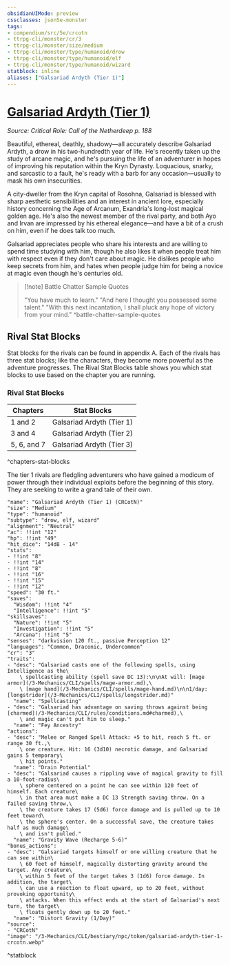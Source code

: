 ```yaml
---
obsidianUIMode: preview
cssclasses: json5e-monster
tags:
- compendium/src/5e/crcotn
- ttrpg-cli/monster/cr/3
- ttrpg-cli/monster/size/medium
- ttrpg-cli/monster/type/humanoid/drow
- ttrpg-cli/monster/type/humanoid/elf
- ttrpg-cli/monster/type/humanoid/wizard
statblock: inline
aliases: ["Galsariad Ardyth (Tier 1)"]
---
```

# [Galsariad Ardyth (Tier 1)](3-Mechanics\CLI\bestiary\npc/galsariad-ardyth-tier-1-crcotn.md)
*Source: Critical Role: Call of the Netherdeep p. 188*  

Beautiful, ethereal, deathly, shadowy—all accurately describe Galsariad Ardyth, a drow in his two-hundredth year of life. He's recently taken up the study of arcane magic, and he's pursuing the life of an adventurer in hopes of improving his reputation within the Kryn Dynasty. Loquacious, snarky, and sarcastic to a fault, he's ready with a barb for any occasion—usually to mask his own insecurities.

A city-dweller from the Kryn capital of Rosohna, Galsariad is blessed with sharp aesthetic sensibilities and an interest in ancient lore, especially history concerning the Age of Arcanum, Exandria's long-lost magical golden age. He's also the newest member of the rival party, and both Ayo and Irvan are impressed by his ethereal elegance—and have a bit of a crush on him, even if he does talk too much.

Galsariad appreciates people who share his interests and are willing to spend time studying with him, though he also likes it when people treat him with respect even if they don't care about magic. He dislikes people who keep secrets from him, and hates when people judge him for being a novice at magic even though he's centuries old.

> [!note] Battle Chatter Sample Quotes
> 
> "You have much to learn." "And here I thought you possessed some talent." "With this next incantation, I shall pluck any hope of victory from your mind."
^battle-chatter-sample-quotes

## Rival Stat Blocks

Stat blocks for the rivals can be found in appendix A. Each of the rivals has three stat blocks; like the characters, they become more powerful as the adventure progresses. The Rival Stat Blocks table shows you which stat blocks to use based on the chapter you are running.

### Rival Stat Blocks

| Chapters | Stat Blocks |
|----------|-------------|
| 1 and 2 | Galsariad Ardyth (Tier 1) |
| 3 and 4 | Galsariad Ardyth (Tier 2) |
| 5, 6, and 7 | Galsariad Ardyth (Tier 3) |
^chapters-stat-blocks

The tier 1 rivals are fledgling adventurers who have gained a modicum of power through their individual exploits before the beginning of this story. They are seeking to write a grand tale of their own.

```statblock
"name": "Galsariad Ardyth (Tier 1) (CRCotN)"
"size": "Medium"
"type": "humanoid"
"subtype": "drow, elf, wizard"
"alignment": "Neutral"
"ac": !!int "12"
"hp": !!int "49"
"hit_dice": "14d8 - 14"
"stats":
- !!int "8"
- !!int "14"
- !!int "8"
- !!int "16"
- !!int "15"
- !!int "12"
"speed": "30 ft."
"saves":
  "Wisdom": !!int "4"
  "Intelligence": !!int "5"
"skillsaves":
  "Nature": !!int "5"
  "Investigation": !!int "5"
  "Arcana": !!int "5"
"senses": "darkvision 120 ft., passive Perception 12"
"languages": "Common, Draconic, Undercommon"
"cr": "3"
"traits":
- "desc": "Galsariad casts one of the following spells, using Intelligence as the\
    \ spellcasting ability (spell save DC 13):\n\nAt will: [mage armor](/3-Mechanics/CLI/spells/mage-armor.md),\
    \ [mage hand](/3-Mechanics/CLI/spells/mage-hand.md)\n\n1/day: [longstrider](/3-Mechanics/CLI/spells/longstrider.md)"
  "name": "Spellcasting"
- "desc": "Galsariad has advantage on saving throws against being [charmed](/3-Mechanics/CLI/rules/conditions.md#charmed),\
    \ and magic can't put him to sleep."
  "name": "Fey Ancestry"
"actions":
- "desc": "Melee or Ranged Spell Attack: +5 to hit, reach 5 ft. or range 30 ft.,\
    \ one creature. Hit: 16 (3d10) necrotic damage, and Galsariad gains 5 temporary\
    \ hit points."
  "name": "Drain Potential"
- "desc": "Galsariad causes a rippling wave of magical gravity to fill a 10-foot-radius\
    \ sphere centered on a point he can see within 120 feet of himself. Each creature\
    \ in that area must make a DC 13 Strength saving throw. On a failed saving throw,\
    \ the creature takes 17 (5d6) force damage and is pulled up to 10 feet toward\
    \ the sphere's center. On a successful save, the creature takes half as much damage\
    \ and isn't pulled."
  "name": "Gravity Wave (Recharge 5-6)"
"bonus_actions":
- "desc": "Galsariad targets himself or one willing creature that he can see within\
    \ 60 feet of himself, magically distorting gravity around the target. Any creature\
    \ within 5 feet of the target takes 3 (1d6) force damage. In addition, the target\
    \ can use a reaction to float upward, up to 20 feet, without provoking opportunity\
    \ attacks. When this effect ends at the start of Galsariad's next turn, the target\
    \ floats gently down up to 20 feet."
  "name": "Distort Gravity (1/Day)"
"source":
- "CRCotN"
"image": "/3-Mechanics/CLI/bestiary/npc/token/galsariad-ardyth-tier-1-crcotn.webp"
```
^statblock